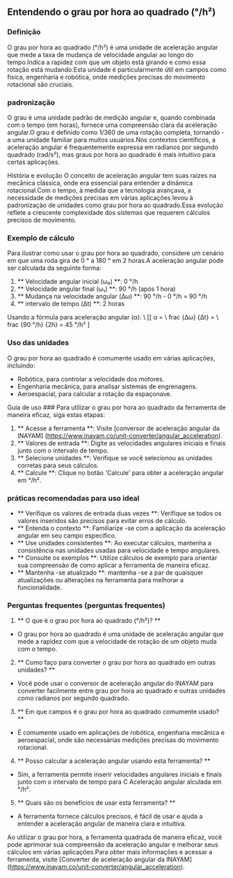 ## Entendendo o grau por hora ao quadrado (°/h²)

### Definição
O grau por hora ao quadrado (°/h²) é uma unidade de aceleração angular que mede a taxa de mudança de velocidade angular ao longo do tempo.Indica a rapidez com que um objeto está girando e como essa rotação está mudando.Esta unidade é particularmente útil em campos como física, engenharia e robótica, onde medições precisas do movimento rotacional são cruciais.

### padronização
O grau é uma unidade padrão de medição angular e, quando combinada com o tempo (em horas), fornece uma compreensão clara da aceleração angular.O grau é definido como 1/360 de uma rotação completa, tornando -a uma unidade familiar para muitos usuários.Nos contextos científicos, a aceleração angular é frequentemente expressa em radianos por segundo quadrado (rad/s²), mas graus por hora ao quadrado é mais intuitivo para certas aplicações.

História e evolução
O conceito de aceleração angular tem suas raízes na mecânica clássica, onde era essencial para entender a dinâmica rotacional.Com o tempo, à medida que a tecnologia avançava, a necessidade de medições precisas em várias aplicações levou à padronização de unidades como grau por hora ao quadrado.Essa evolução reflete a crescente complexidade dos sistemas que requerem cálculos precisos de movimento.

### Exemplo de cálculo
Para ilustrar como usar o grau por hora ao quadrado, considere um cenário em que uma roda gira de 0 ° a 180 ° em 2 horas.A aceleração angular pode ser calculada da seguinte forma:

1. ** Velocidade angular inicial (ω₀) **: 0 °/h
2. ** Velocidade angular final (ω₁) **: 90 °/h (após 1 hora)
3. ** Mudança na velocidade angular (Δω) **: 90 °/h - 0 °/h = 90 °/h
4. ** intervalo de tempo (Δt) **: 2 horas

Usando a fórmula para aceleração angular (α):
\ [[
α = \ frac {Δω} {Δt} = \ frac {90 °/h} {2h} = 45 °/h²
\]

### Uso das unidades
O grau por hora ao quadrado é comumente usado em várias aplicações, incluindo:
- Robótica, para controlar a velocidade dos motores.
- Engenharia mecânica, para analisar sistemas de engrenagens.
- Aeroespacial, para calcular a rotação da espaçonave.

Guia de uso ###
Para utilizar o grau por hora ao quadrado da ferramenta de maneira eficaz, siga estas etapas:
1. ** Acesse a ferramenta **: Visite [conversor de aceleração angular da INAYAM] (https://www.inayam.co/unit-converter/angular_acceleration).
2. ** Valores de entrada **: Digite as velocidades angulares iniciais e finais junto com o intervalo de tempo.
3. ** Selecione unidades **: Verifique se você selecionou as unidades corretas para seus cálculos.
4. ** Calcule **: Clique no botão 'Calcule' para obter a aceleração angular em °/h².

### práticas recomendadas para uso ideal
- ** Verifique os valores de entrada duas vezes **: Verifique se todos os valores inseridos são precisos para evitar erros de cálculo.
- ** Entenda o contexto **: Familiarize -se com a aplicação da aceleração angular em seu campo específico.
- ** Use unidades consistentes **: Ao executar cálculos, mantenha a consistência nas unidades usadas para velocidade e tempo angulares.
- ** Consulte os exemplos **: Utilize cálculos de exemplo para orientar sua compreensão de como aplicar a ferramenta de maneira eficaz.
- ** Mantenha -se atualizado **: mantenha -se a par de quaisquer atualizações ou alterações na ferramenta para melhorar a funcionalidade.

### Perguntas frequentes (perguntas frequentes)

1. ** O que é o grau por hora ao quadrado (°/h²)? **
- O grau por hora ao quadrado é uma unidade de aceleração angular que mede a rapidez com que a velocidade de rotação de um objeto muda com o tempo.

2. ** Como faço para converter o grau por hora ao quadrado em outras unidades? **
- Você pode usar o conversor de aceleração angular do INAYAM para converter facilmente entre grau por hora ao quadrado e outras unidades como radianos por segundo quadrado.

3. ** Em que campos é o grau por hora ao quadrado comumente usado? **
- É comumente usado em aplicações de robótica, engenharia mecânica e aeroespacial, onde são necessárias medições precisas do movimento rotacional.

4. ** Posso calcular a aceleração angular usando esta ferramenta? **
- Sim, a ferramenta permite inserir velocidades angulares iniciais e finais junto com o intervalo de tempo para C Aceleração angular alculada em °/h².

5. ** Quais são os benefícios de usar esta ferramenta? **
- A ferramenta fornece cálculos precisos, é fácil de usar e ajuda a entender a aceleração angular de maneira clara e intuitiva.

Ao utilizar o grau por hora, a ferramenta quadrada de maneira eficaz, você pode aprimorar sua compreensão da aceleração angular e melhorar seus cálculos em várias aplicações.Para obter mais informações e acessar a ferramenta, visite [Converter de aceleração angular da INAYAM] (https://www.inayam.co/unit-converter/angular_acceleration).